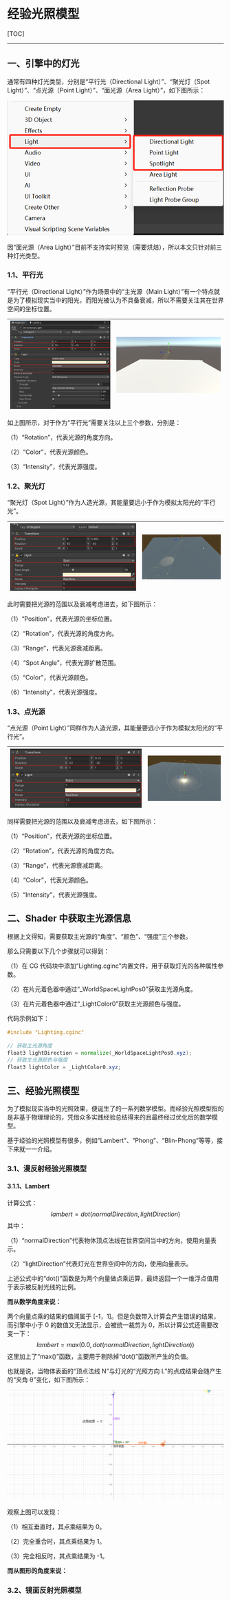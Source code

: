 # 经验光照模型

[TOC]

------

## 一、引擎中的灯光

通常有四种灯光类型，分别是“平行光（Directional Light）”、“聚光灯（Spot Light）”、“点光源（Point Light）”、“面光源（Area Light）”，如下图所示：

<img src="1、经验光照模型.assets/image-20240216202314871.png" alt="image-20240216202314871" style="zoom:80%;" />

因“面光源（Area Light）”目前不支持实时预览（需要烘焙），所以本文只针对前三种灯光类型。

### 1.1、平行光

“平行光（Directional Light）”作为场景中的“主光源（Main Light）”有一个特点就是为了模拟现实当中的阳光，而阳光被认为不具备衰减，所以不需要关注其在世界空间的坐标位置。

| <img src="1、经验光照模型.assets/image-20240217000452133.png" alt="image-20240217000452133" style="zoom:80%;" /> | <img src="1、经验光照模型.assets/image-20240217001055311.png" alt="image-20240217001055311" style="zoom: 67%;" /> |
| :----------------------------------------------------------: | :----------------------------------------------------------: |

如上图所示，对于作为“平行光”需要关注以上三个参数，分别是：

（1）“Rotation”，代表光源的角度方向。

（2）“Color”，代表光源颜色。

（3）“Intensity”，代表光源强度。

### 1.2、聚光灯

“聚光灯（Spot Light）”作为人造光源，其能量要远小于作为模拟太阳光的“平行光”。

| ![image-20240217001713440](1、经验光照模型.assets/image-20240217001713440.png) | <img src="1、经验光照模型.assets/image-20240217001257189.png" alt="image-20240217001257189" style="zoom: 50%;" /> |
| :----------------------------------------------------------: | :----------------------------------------------------------: |

此时需要把光源的范围以及衰减考虑进去，如下图所示：

（1）“Position”，代表光源的坐标位置。

（2）“Rotation”，代表光源的角度方向。

（3）“Range”，代表光源衰减距离。

（4）“Spot Angle”，代表光源扩散范围。

（5）“Color”，代表光源颜色。

（6）“Intensity”，代表光源强度。

### 1.3、点光源

“点光源（Point Light）”同样作为人造光源，其能量要远小于作为模拟太阳光的“平行光”。

| <img src="1、经验光照模型.assets/image-20240217003105246.png" alt="image-20240217003105246" style="zoom:150%;" /> | <img src="1、经验光照模型.assets/image-20240217003028711.png" alt="image-20240217003028711" style="zoom: 67%;" /> |
| :----------------------------------------------------------: | :----------------------------------------------------------: |

同样需要把光源的范围以及衰减考虑进去，如下图所示：

（1）“Position”，代表光源的坐标位置。

（2）“Rotation”，代表光源的角度方向。

（3）“Range”，代表光源衰减距离。

（4）“Color”，代表光源颜色。

（5）“Intensity”，代表光源强度。

## 二、Shader 中获取主光源信息

根据上文得知，需要获取主光源的“角度”、“颜色”、“强度”三个参数。

那么只需要以下几个步骤就可以得到：

（1）在 CG 代码块中添加“Lighting.cginc”内置文件，用于获取灯光的各种属性参数。

（2）在片元着色器中通过“_WorldSpaceLightPos0”获取主光源角度。

（3）在片元着色器中通过“_LightColor0”获取主光源颜色与强度。

代码示例如下：

```glsl
#include "Lighting.cginc"
```

```GLSL
// 获取主光源角度
float3 lightDirection = normalize(_WorldSpaceLightPos0.xyz);
// 获取主光源颜色与强度
float3 lightColor = _LightColor0.xyz;
```

## 三、经验光照模型

为了模拟现实当中的光照效果，便诞生了的一系列数学模型。而经验光照模型指的是非基于物理理论的，凭借众多实践经验总结得来的且最终经过优化后的数学模型。

基于经验的光照模型有很多，例如“Lambert”、“Phong”、“Blin-Phong”等等，接下来就一一介绍。

### 3.1、漫反射经验光照模型

#### 3.1.1、Lambert

计算公式：
$$
lambert = dot(normalDirection, lightDirection)
$$
其中：

（1）“normalDirection”代表物体顶点法线在世界空间当中的方向，使用向量表示。

（2）“lightDirection”代表灯光在世界空间中的方向，使用向量表示。

上述公式中的“dot()”函数是为两个向量做点乘运算，最终返回一个一维浮点值用于表示被反射光线的比例。

**而从数学角度来说：**

两个向量点乘的结果的值阈属于 [-1，1]。但是负数带入计算会产生错误的结果，而引擎中小于 0 的数值又无法显示，会被统一裁剪为 0，所以计算公式还需要改变一下：
$$
lambert = max(0.0, dot(normalDirection, lightDirection))
$$
这里加上了“max()”函数，主要用于剔除掉“dot()”函数所产生的负值。

也就是说，当物体表面的“顶点法线 N”与灯光的“光照方向 L”的点成结果会随产生的“夹角 θ”变化，如下图所示：

<img src="1、经验光照模型.assets/Honeycam 2024-02-17 04-23-29.gif" alt="Honeycam 2024-02-17 04-23-29" style="zoom:50%;" />

观察上图可以发现：

（1）相互垂直时，其点乘结果为 0。

（2）完全重合时，其点乘结果为 1。

（3）完全相反时，其点乘结果为 -1。

**而从图形的角度来说：**



### 3.2、镜面反射光照模型